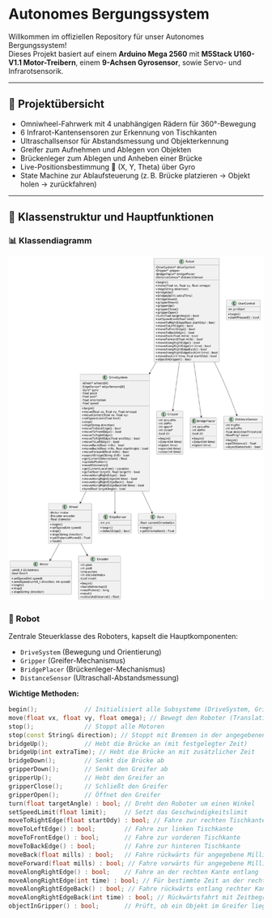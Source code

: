 # Autonomes Bergungssystem

Willkommen im offiziellen Repository für unser Autonomes Bergungssystem!  
Dieses Projekt basiert auf einem **Arduino Mega 2560** mit **M5Stack U160-V1.1 Motor-Treibern**, einem **9-Achsen Gyrosensor**, sowie Servo- und Infrarotsensorik.


---

## 🔹 Projektübersicht

- Omniwheel-Fahrwerk mit 4 unabhängigen Rädern für 360°-Bewegung
- 6 Infrarot-Kantensensoren zur Erkennung von Tischkanten
- Ultraschallsensor für Abstandsmessung und Objekterkennung
- Greifer zum Aufnehmen und Ablegen von Objekten
- Brückenleger zum Ablegen und Anheben einer Brücke
- Live-Positionsbestimmung 📍 (X, Y, Theta) über Gyro
- State Machine zur Ablaufsteuerung (z. B. Brücke platzieren → Objekt holen → zurückfahren)

---

## 🔹 Klassenstruktur und Hauptfunktionen
### 📊 Klassendiagramm
![alternative text](https://github.com/K33vin11/POE/blob/main/KlassenDiagramm.png)



### 🧠 Robot

Zentrale Steuerklasse des Roboters, kapselt die Hauptkomponenten:

- `DriveSystem` (Bewegung und Orientierung)
- `Gripper` (Greifer-Mechanismus)
- `BridgePlacer` (Brückenleger-Mechanismus)
- `DistanceSensor` (Ultraschall-Abstandsmessung)

**Wichtige Methoden:**

```cpp
begin();             // Initialisiert alle Subsysteme (DriveSystem, Gripper, BridgePlacer, DistanceSensor)
move(float vx, float vy, float omega); // Bewegt den Roboter (Translation + Rotation)
stop();              // Stoppt alle Motoren
stop(const String& direction); // Stoppt mit Bremsen in der angegebenen Richtung ("fw", "bw")
bridgeUp();          // Hebt die Brücke an (mit festgelegter Zeit)
bridgeUp(int extraTime); // Hebt die Brücke an mit zusätzlicher Zeit
bridgeDown();        // Senkt die Brücke ab
gripperDown();       // Senkt den Greifer ab
gripperUp();         // Hebt den Greifer an
gripperClose();      // Schließt den Greifer
gripperOpen();       // Öffnet den Greifer
turn(float targetAngle) : bool; // Dreht den Roboter um einen Winkel
setSpeedLimit(float limit);     // Setzt das Geschwindigkeitslimit
moveToRightEdge(float startOdy) : bool; // Fahre zur rechten Tischkante mit Startorientierung
moveToLeftEdge() : bool;        // Fahre zur linken Tischkante
moveToFrontEdge() : bool;       // Fahre zur vorderen Tischkante
moveToBackEdge() : bool;        // Fahre zur hinteren Tischkante
moveBack(float mills) : bool;   // Fahre rückwärts für angegebene Millisekunden
moveForward(float mills) : bool; // Fahre vorwärts für angegebene Millisekunden
moveAlongRightEdge() : bool;    // Fahre an der rechten Kante entlang
moveAlongRightEdge(int time) : bool; // Für bestimmte Zeit an der rechten Kante entlangfahren
moveAlongRightEdgeBack() : bool; // Fahre rückwärts entlang rechter Kante bis linke Kante erkannt wird
moveAlongRightEdgeBack(int time) : bool; // Rückwärtsfahrt mit Zeitbegrenzung entlang rechter Kante
objectInGripper() : bool;       // Prüft, ob ein Objekt im Greifer liegt (Sensor oder Ultraschall)
